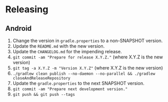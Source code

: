 Releasing
=========

Android
-------

 1. Change the version in `gradle.properties` to a non-SNAPSHOT version.
 2. Update the `README.md` with the new version.
 3. Update the `CHANGELOG.md` for the impending release.
 4. `git commit -am "Prepare for release X.Y.Z."` (where X.Y.Z is the new version)
 5. `git tag -a X.Y.Z -m "Version X.Y.Z"` (where X.Y.Z is the new version)
 6. `./gradlew clean publish --no-daemon --no-parallel && ./gradlew closeAndReleaseRepository`
 7. Update the `gradle.properties` to the next SNAPSHOT version.
 8. `git commit -am "Prepare next development version."`
 9. `git push && git push --tags`
